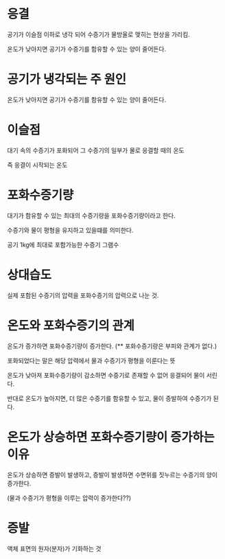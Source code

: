 # 응결

공기가 이슬점 이하로 냉각 되어 수증기가 물방울로 맺히는 현상을 가리킴.

온도가 낮아지면 공기가 수증기를 함유할 수 있는 양이 줄어든다.

# 공기가 냉각되는 주 원인

온도가 낮아지면 공기가 수증기를 함유할 수 있는 양이 줄어든다.


# 이슬점

대기 속의 수증기가 포화되어 그 수증기의 일부가 물로 응결할 때의 온도

즉 응결이 시작되는 온도


# 포화수증기량

대기가 함유할 수 있는 최대의 수증기량을 포화수증기량이라고 한다.

수증기와 물이 평형을 유지하고 있을떄를 의미한다.

공기 1kg에 최대로 포함가능한 수증기 그램수


# 상대습도
실제 포함된 수증기의 압력을 포화수증기의 압력으로 나눈 것.

# 온도와 포화수증기의 관계

온도가 증가하면 포화수증기량이 증가한다. (** 포화수증기량은 부피와 관계가 없다.)

포화되었다는 말은 해당 압력에서 물과 수증기가 평형을 이룬다는 뜻

온도가 낮아져 포화수증기량이 감소하면 수증기로 존재할 수 없어 응결되어 물이 서린다.

반대로 온도가 높아지면, 더 많은 수증기를 함유할 수 있고, 물이 증발하여 수증기가 된다.

# 온도가 상승하면 포화수증기량이 증가하는 이유

온도가 상승하면 증발이 발생하고, 증발이 발생하면 수면위를 짓누르는 수증기의 양이 증가한다.

(물과 수증기가 평형을 이루는 압력이 증가한다??)


# 증발

액체 표면의 원자(분자)가 기화하는 것

